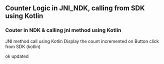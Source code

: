 ## Counter Logic in JNI_NDK, calling from SDK using Kotlin

### Couter in NDK & calling jni method using Kotlin 
JNI method call using Kotlin
Display the count incremented on Button click from SDK (kotlin)

 ok updated
